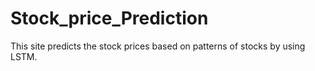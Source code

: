 # Stock_price_Prediction
This site predicts the stock prices based on patterns of stocks by using LSTM.
